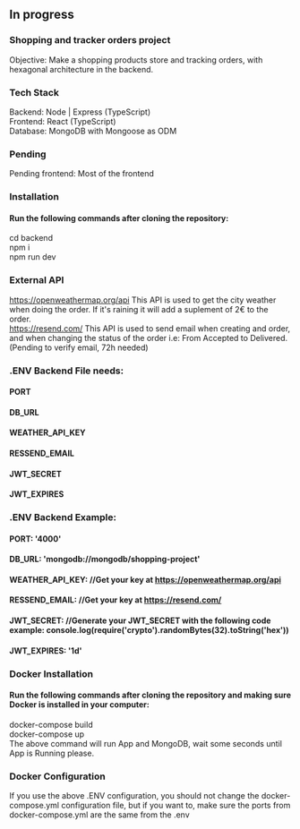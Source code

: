 ## In progress
### Shopping and tracker orders project
Objective: Make a shopping products store and tracking orders, with hexagonal architecture in the backend.   

### Tech Stack
Backend: Node | Express (TypeScript)   
Frontend: React (TypeScript)   
Database: MongoDB with Mongoose as ODM

### Pending
Pending frontend: Most of the frontend   

### Installation
#### Run the following commands after cloning the repository:
cd backend   
npm i   
npm run dev


### External API
https://openweathermap.org/api This API is used to get the city weather when doing the order. If it's raining it will add a suplement of 2€ to the order.   
https://resend.com/ This API is used to send email when creating and order, and when changing the status of the order i.e: From Accepted to Delivered. (Pending to verify email, 72h needed)

### .ENV Backend File needs:
#### PORT
#### DB_URL
#### WEATHER_API_KEY
#### RESSEND_EMAIL
#### JWT_SECRET
#### JWT_EXPIRES

### .ENV Backend Example:
#### PORT: '4000'
#### DB_URL: 'mongodb://mongodb/shopping-project'
#### WEATHER_API_KEY: //Get your key at https://openweathermap.org/api
#### RESSEND_EMAIL: //Get your key at https://resend.com/
#### JWT_SECRET: //Generate your JWT_SECRET with the following code example: console.log(require('crypto').randomBytes(32).toString('hex'))
#### JWT_EXPIRES: '1d'
   
### Docker Installation
#### Run the following commands after cloning the repository and making sure Docker is installed in your computer:
docker-compose build     
docker-compose up   
The above command will run App and MongoDB, wait some seconds until App is Running please.

### Docker Configuration
If you use the above .ENV configuration, you should not change the docker-compose.yml configuration file, but if you want to, make sure the ports from docker-compose.yml are the same from the .env

